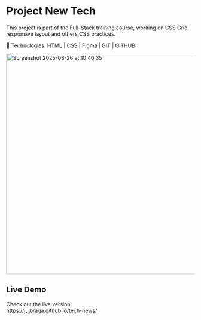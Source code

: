 # Project New Tech

This project is part of the Full-Stack training course, working on CSS Grid, responsive layout and others CSS practices.

🚀 Technologies: HTML | CSS | Figma | GIT | GITHUB

<img width="515" height="589" alt="Screenshot 2025-08-26 at 10 40 35" src="https://github.com/user-attachments/assets/d88a6961-7c52-4b5d-ad2e-bdadb51c1def" />


## Live Demo

Check out the live version:  
https://jujbraga.github.io/tech-news/
